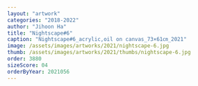 ```yaml
---
layout: "artwork"
categories: "2018-2022"
author: "Jihoon Ha"
title: "Nightscape#6"
caption: "Nightscape#6_acrylic,oil on canvas_73×61㎝_2021"
image: /assets/images/artworks/2021/nightscape-6.jpg
thumb: /assets/images/artworks/2021/thumbs/nightscape-6.jpg
order: 3880
sizeScore: 04
orderByYear: 2021056
---
```


